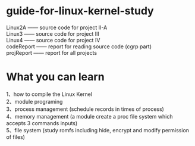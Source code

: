 # guide-for-linux-kernel-study
Linux2A —— source code for project II-A   
Linux3 —— source code for project III   
Linux4 —— source code for project IV   
codeReport —— report for reading source code (cgrp part)   
projReport —— report for all projects   
#  What you can learn
1、how to compile the Linux Kernel   
2、module programing   
3、process management (schedule records in times of process)   
4、memory management (a module create a proc file system which accepts 3 commands inputs)   
5、file system (study romfs including hide, encrypt and modify permission of files)   
